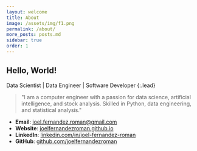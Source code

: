 ```yaml
---
layout: welcome
title: About
image: /assets/img/f1.png
permalink: /about/
more_posts: posts.md
sidebar: true
order: 1
---
```


## Hello, World!

Data Scientist | Data Engineer | Software Developer
{:.lead}

> "I am a computer engineer with a passion for data science, artificial intelligence, and stock analysis. Skilled in Python, data engineering, and statistical analysis."

- **Email**: [joel.fernandez.roman@gmail.com](mailto:joel.fernandez.roman@gmail.com)
- **Website**: [joelfernandezroman.github.io](https://joelfernandezroman.github.io/)
- **LinkedIn**: [linkedin.com/in/joel-fernandez-roman](https://www.linkedin.com/in/joel-fernandez-roman)
- **GitHub**: [github.com/joelfernandezroman](https://github.com/joelfernandezroman)
